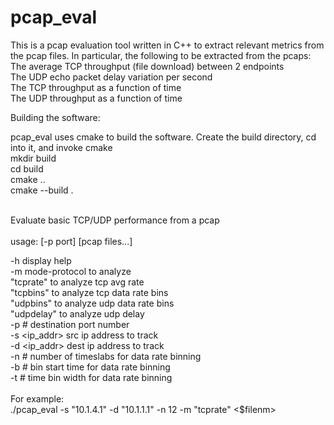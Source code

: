 # pcap_eval
This is a pcap evaluation tool written in C++ to extract relevant metrics from the pcap files. In particular, the following to be extracted from the pcaps:
The average TCP throughput (file download) between 2 endpoints </br>
The UDP echo packet delay variation per second </br>
The TCP throughput as a function of time </br>
The UDP throughput as a function of time </br>

Building the software:

pcap_eval uses cmake to build the software. Create the build directory, cd into it, and invoke cmake  </br>
mkdir build </br>
cd build </br>
cmake .. </br>
cmake --build . </br>

</br>
Evaluate basic TCP/UDP performance from a pcap </br>
</br>
usage: [-p port] [pcap files...] </br>

  -h             display help </br>
  -m <mode>      mode-protocol to analyze </br>
                 "tcprate" to analyze tcp avg rate </br>
                 "tcpbins" to analyze tcp data rate bins </br>
                 "udpbins" to analyze udp data rate bins </br>
                 "udpdelay" to analyze udp delay </br>
  -p #           destination port number </br>
  -s <ip_addr>   src ip address to track </br>
  -d <ip_addr>   dest ip address to track </br>
  -n #           number of timeslabs for data rate binning </br>
  -b #           bin start time for data rate binning </br>
  -t #           time bin width for data rate binning </br>
</br>
For example: </br>
./pcap_eval -s "10.1.4.1" -d "10.1.1.1" -n 12 -m "tcprate" <$filenm>
